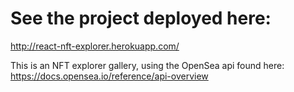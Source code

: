# See the project deployed here:

http://react-nft-explorer.herokuapp.com/

This is an NFT explorer gallery,
using the OpenSea api found here: https://docs.opensea.io/reference/api-overview
